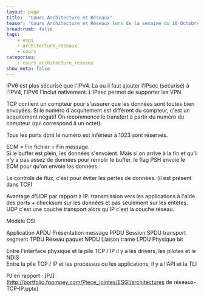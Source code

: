 ```yaml
---
layout: page
title:  "Cours Architecture et Réseaux"
teaser: "Cours Architecture et Réseaux lors de la semaine du 10 Octobre 2016"
breadcrumb: false
tags:
    - esgi
    - architecture_reseaux
    - cours
categories:
    - cours_architecture_reseaux
show_meta: false
---
```


IPV6 est plus sécurisé que l'IPV4.
La ou il faut ajouter l'IPsec (sécurisé) à l'IPV4, l'IPV6 l'inclut nativement.
L'IPsec permet de supporter les VPN.


TCP contient un compteur pour s'assurer que les données sont toutes bien envoyées.
Si le numéro d'acquitement est différent du compteur, c'est un acquitement négatif
On recommence le transfert à partir du numéro du compteur (qui correspond à un octet).


Tous les ports dont le numéro est inférieur à 1023 sont réservés.


EOM = Fin fichier = Fin message.  
Si le buffer est plein, les données s'envoient. Mais si on arrive à la fin et qu'il n'y a pas assez de données pour remplir le buffer, le flag PSH envoie le EOM pour qu'on envoie les données.


Le controle de flux, c'est pour éviter les pertes de données. (il est présent dans TCP)


Avantage d'UDP par rapport à IP:
transmission vers les applications à l'aide des ports + checksum sur les données et pas seulement sur les entêtes.
UDP c'est une couche transport alors qu'IP c'est la couche réseau.



Modèle OSI  

Application                       APDU
Présentation        message       PPDU
Session                           SPDU
transport           segment       TPDU
Réseau              paquet        NPDU
Liaison             trame         LPDU
Physique            bit



Entre l'interface physique et la pile TCP / IP il y a les drivers, les pilotes et le NDIS  
Entre la pile TCP / IP et les processus ou les applications, il y a l'API et la TLI  

PJ en rapport : [PJ](http://portfolio.fpompey.com/Piece_jointes/ESGI/architectures de réseaux-TCP-IP.pptx)
